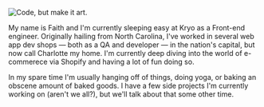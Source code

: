 ![Code, but make it art.](https://i.ibb.co/gVStNzX/I-code.jpg)

My name is Faith and I'm currently sleeping easy at Kryo as a Front-end engineer. Originally hailing from North Carolina, I've worked in several web app dev shops — both as a QA and developer — in the nation's capital, but now call Charlotte my home. I'm currently deep diving into the world of e-commerece via Shopify and having a lot of fun doing so.

In my spare time I'm usually hanging off of things, doing yoga, or baking an obscene amount of baked goods. I have a few side projects I'm currently working on (aren't we all?), but we'll talk about that some other time.

<!--
**faithcorinne/faithcorinne** is a ✨ _special_ ✨ repository because its `README.md` (this file) appears on your GitHub profile.

Here are some ideas to get you started:

- 🔭 I’m currently working on ...
- 🌱 I’m currently learning ...
- 👯 I’m looking to collaborate on ...
- 🤔 I’m looking for help with ...
- 💬 Ask me about ...
- 📫 How to reach me: ...
- 😄 Pronouns: ...
- ⚡ Fun fact: ...
-->
